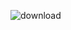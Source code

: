 ![download](https://github.com/vdh1612/CTF_write_up/assets/125654739/a4e86820-654c-4553-9197-05138c0ccd99)
